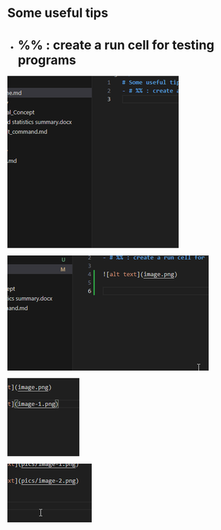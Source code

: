 # Some useful tips
- # %% : create a run cell for testing programs

![alt text](pics/image.png)

![alt text](pics/image-1.png)

![alt text](pics/image-2.png)


![](assests/img/20241016225109.png)